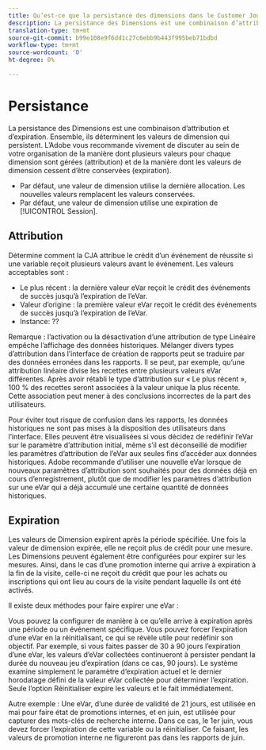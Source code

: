 ```yaml
---
title: Qu’est-ce que la persistance des dimensions dans le Customer Journey Analytics ?
description: La persistance des Dimensions est une combinaison d’attribution et d’expiration. Ensemble, ils déterminent les valeurs de dimension qui persistent.
translation-type: tm+mt
source-git-commit: b99e108e9f6dd1c27c6ebb9b443f995beb71bdbd
workflow-type: tm+mt
source-wordcount: '0'
ht-degree: 0%

---
```



# Persistance

La persistance des Dimensions est une combinaison d’attribution et d’expiration. Ensemble, ils déterminent les valeurs de dimension qui persistent. L’Adobe vous recommande vivement de discuter au sein de votre organisation de la manière dont plusieurs valeurs pour chaque dimension sont gérées (attribution) et de la manière dont les valeurs de dimension cessent d’être conservées (expiration).

* Par défaut, une valeur de dimension utilise la dernière allocation. Les nouvelles valeurs remplacent les valeurs conservées.
* Par défaut, une valeur de dimension utilise une expiration de [!UICONTROL Session].

## Attribution

Détermine comment la CJA attribue le crédit d’un événement de réussite si une variable reçoit plusieurs valeurs avant le événement. Les valeurs acceptables sont :

* Le plus récent : la dernière valeur eVar reçoit le crédit des événements de succès jusqu’à l’expiration de l’eVar.
* Valeur d’origine : la première valeur eVar reçoit le crédit des événements de succès jusqu’à l’expiration de l’eVar.
* Instance: ??

Remarque : l’activation ou la désactivation d’une attribution de type Linéaire empêche l’affichage des données historiques. Mélanger divers types d’attribution dans l’interface de création de rapports peut se traduire par des données erronées dans les rapports. Il se peut, par exemple, qu’une attribution linéaire divise les recettes entre plusieurs valeurs eVar différentes. Après avoir rétabli le type d’attribution sur « Le plus récent », 100 % des recettes seront associées à la valeur unique la plus récente. Cette association peut mener à des conclusions incorrectes de la part des utilisateurs.

Pour éviter tout risque de confusion dans les rapports, les données historiques ne sont pas mises à la disposition des utilisateurs dans l’interface. Elles peuvent être visualisées si vous décidez de redéfinir l’eVar sur le paramètre d’attribution initial, même s’il est déconseillé de modifier les paramètres d’attribution de l’eVar aux seules fins d’accéder aux données historiques. Adobe recommande d’utiliser une nouvelle eVar lorsque de nouveaux paramètres d’attribution sont souhaités pour des données déjà en cours d’enregistrement, plutôt que de modifier les paramètres d’attribution sur une eVar qui a déjà accumulé une certaine quantité de données historiques.

## Expiration

Les valeurs de Dimension expirent après la période spécifiée. Une fois la valeur de dimension expirée, elle ne reçoit plus de crédit pour une mesure. Les Dimensions peuvent également être configurées pour expirer sur les mesures. Ainsi, dans le cas d’une promotion interne qui arrive à expiration à la fin de la visite, celle-ci ne reçoit du crédit que pour les achats ou inscriptions qui ont lieu au cours de la visite pendant laquelle ils ont été activés.

Il existe deux méthodes pour faire expirer une eVar :

Vous pouvez la configurer de manière à ce qu’elle arrive à expiration après une période ou un événement spécifique.
Vous pouvez forcer l’expiration d’une eVar en la réinitialisant, ce qui se révèle utile pour redéfinir son objectif.
Par exemple, si vous faites passer de 30 à 90 jours l’expiration d’une eVar, les valeurs d’eVar collectées continueront à persister pendant la durée du nouveau jeu d’expiration (dans ce cas, 90 jours). Le système examine simplement le paramètre d’expiration actuel et le dernier horodatage défini de la valeur eVar collectée pour déterminer l’expiration. Seule l’option Réinitialiser expire les valeurs et le fait immédiatement.

Autre exemple : Une eVar, d’une durée de validité de 21 jours, est utilisée en mai pour faire état de promotions internes, et en juin, est utilisée pour capturer des mots-clés de recherche interne. Dans ce cas, le 1er juin, vous devez forcer l’expiration de cette variable ou la réinitialiser. Ce faisant, les valeurs de promotion interne ne figureront pas dans les rapports de juin.